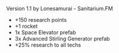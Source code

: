 Version 1.1 by Lonesamurai - Sanitarium.FM
 - +150 research points
 - +1 rocket
 - 1x Space Elevator prefab
 - 3x Advanced Stirling Generator prefab
 - +25% research to all techs
